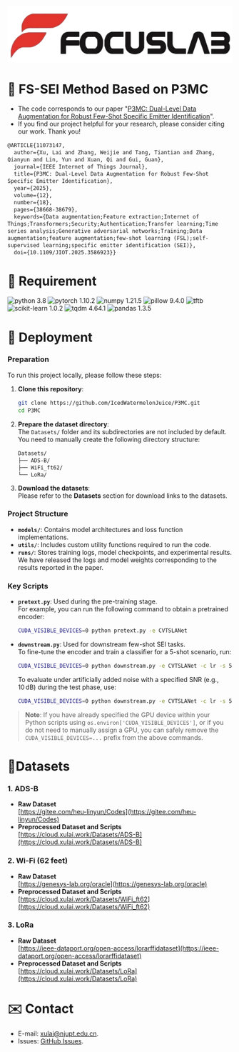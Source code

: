 ![FocusLab](https://github.com/IcedWatermelonJuice/IcedWatermelonJuice/blob/main/FocusLab_Logo.png?raw=true)

# 📢 FS-SEI Method Based on P3MC
* The code corresponds to our paper "[P3MC: Dual-Level Data Augmentation for Robust Few-Shot Specific Emitter Identification](https://ieeexplore.ieee.org/document/11073147)".
* If you find our project helpful for your research, please consider citing our work. Thank you!
```
@ARTICLE{11073147,
  author={Xu, Lai and Zhang, Weijie and Tang, Tiantian and Zhang, Qianyun and Lin, Yun and Xuan, Qi and Gui, Guan},
  journal={IEEE Internet of Things Journal}, 
  title={P3MC: Dual-Level Data Augmentation for Robust Few-Shot Specific Emitter Identification}, 
  year={2025},
  volume={12},
  number={18},
  pages={38668-38679},
  keywords={Data augmentation;Feature extraction;Internet of Things;Transformers;Security;Authentication;Transfer learning;Time series analysis;Generative adversarial networks;Training;Data augmentation;feature augmentation;few-shot learning (FSL);self-supervised learning;specific emitter identification (SEI)},
  doi={10.1109/JIOT.2025.3586923}}
```

# 📑 Requirement
![python 3.8](https://img.shields.io/badge/python-3.8-blue)
![pytorch 1.10.2](https://img.shields.io/badge/pytorch-1.10.2-blue)
![numpy 1.21.5](https://img.shields.io/badge/numpy-1.21.5-blue)
![pillow 9.4.0](https://img.shields.io/badge/pillow-9.4.0-blue)
![tftb](https://img.shields.io/badge/tftb-9.4.0-blue)
![scikit-learn 1.0.2](https://img.shields.io/badge/scikit--learn-1.0.2-blue)
![tqdm 4.64.1](https://img.shields.io/badge/tqdm-4.64.1-blue)
![pandas 1.3.5](https://img.shields.io/badge/pandas-1.3.5-blue)

# 🎯 Deployment
### Preparation
To run this project locally, please follow these steps:
1. **Clone this repository**:
   ```bash
   git clone https://github.com/IcedWatermelonJuice/P3MC.git
   cd P3MC
   ```
2. **Prepare the dataset directory**:  
   The `Datasets/` folder and its subdirectories are not included by default.  
   You need to manually create the following directory structure:
   ```
   Datasets/
   ├── ADS-B/
   ├── WiFi_ft62/
   └── LoRa/
   ```

3. **Download the datasets**:  
   Please refer to the **Datasets** section for download links to the datasets.

### Project Structure
- **`models/`**: Contains model architectures and loss function implementations.
- **`utils/`**: Includes custom utility functions required to run the code.
- **`runs/`**: Stores training logs, model checkpoints, and experimental results.  
  We have released the logs and model weights corresponding to the results reported in the paper.
### Key Scripts
- **`pretext.py`**: Used during the pre-training stage.  
  For example, you can run the following command to obtain a pretrained encoder:  
  ```bash
  CUDA_VISIBLE_DEVICES=0 python pretext.py -e CVTSLANet
  ```
- **`downstream.py`**: Used for downstream few-shot SEI tasks.  
  To fine-tune the encoder and train a classifier for a 5-shot scenario, run:  
  ```bash
  CUDA_VISIBLE_DEVICES=0 python downstream.py -e CVTSLANet -c lr -s 5
  ```  
  To evaluate under artificially added noise with a specified SNR (e.g., 10 dB) during the test phase, use:  
  ```bash
  CUDA_VISIBLE_DEVICES=0 python downstream.py -e CVTSLANet -c lr -s 5 --snr_enable --snr 10
  ```
> **Note**: If you have already specified the GPU device within your Python scripts using `os.environ['CUDA_VISIBLE_DEVICES']`, or if you do not need to manually assign a GPU,  you can safely remove the `CUDA_VISIBLE_DEVICES=...` prefix from the above commands.

# 💽Datasets
### 1. ADS-B
- **Raw Dataset**  
  [https://gitee.com/heu-linyun/Codes](https://gitee.com/heu-linyun/Codes)
- **Preprocessed Dataset and Scripts**  
  [https://cloud.xulai.work/Datasets/ADS-B](https://cloud.xulai.work/Datasets/ADS-B)

### 2. Wi-Fi (62 feet)
- **Raw Dataset**  
  [https://genesys-lab.org/oracle](https://genesys-lab.org/oracle)
- **Preprocessed Dataset and Scripts**  
  [https://cloud.xulai.work/Datasets/WiFi_ft62](https://cloud.xulai.work/Datasets/WiFi_ft62)

### 3. LoRa
- **Raw Dataset**  
  [https://ieee-dataport.org/open-access/lorarffidataset](https://ieee-dataport.org/open-access/lorarffidataset)
- **Preprocessed Dataset and Scripts**  
  [https://cloud.xulai.work/Datasets/LoRa](https://cloud.xulai.work/Datasets/LoRa)

# ✉️ Contact
* E-mail: [xulai@njupt.edu.cn](mailto:xulai@njupt.edu.cn).
* Issues: [GitHub Issues](https://github.com/IcedWatermelonJuice/P3MC/issues).

